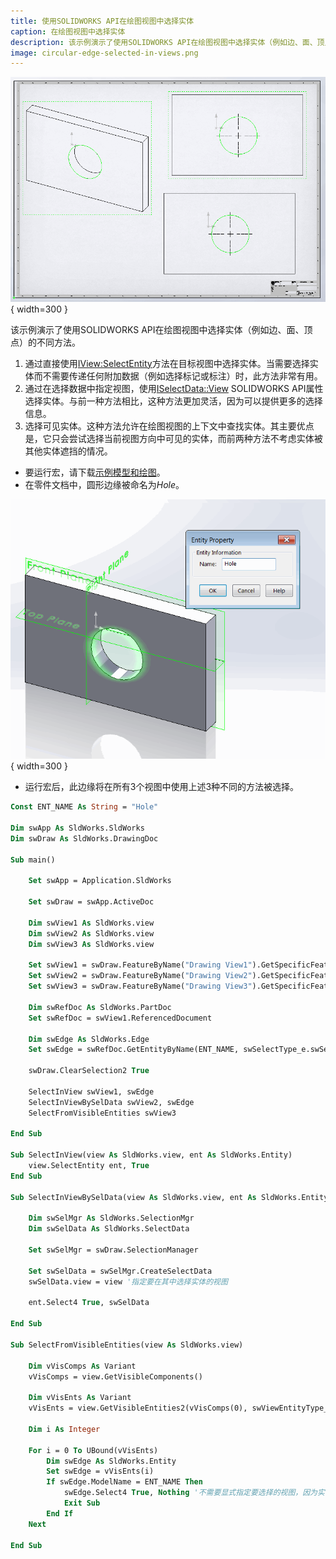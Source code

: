```yaml
---
title: 使用SOLIDWORKS API在绘图视图中选择实体
caption: 在绘图视图中选择实体
description: 该示例演示了使用SOLIDWORKS API在绘图视图中选择实体（例如边、面、顶点）的不同方法。
image: circular-edge-selected-in-views.png
---
```

![在3个绘图视图中选择了命名边](circular-edge-selected-in-views.png){ width=300 }

该示例演示了使用SOLIDWORKS API在绘图视图中选择实体（例如边、面、顶点）的不同方法。

1. 通过直接使用[IView:SelectEntity](https://help.solidworks.com/2012/english/api/sldworksapi/SolidWorks.Interop.sldworks~SolidWorks.Interop.sldworks.IView~SelectEntity.html)方法在目标视图中选择实体。当需要选择实体而不需要传递任何附加数据（例如选择标记或标注）时，此方法非常有用。
2. 通过在选择数据中指定视图，使用[ISelectData::View](https://help.solidworks.com/2012/english/api/sldworksapi/SolidWorks.Interop.sldworks~SolidWorks.Interop.sldworks.ISelectData~View.html) SOLIDWORKS API属性选择实体。与前一种方法相比，这种方法更加灵活，因为可以提供更多的选择信息。
3. 选择可见实体。这种方法允许在绘图视图的上下文中查找实体。其主要优点是，它只会尝试选择当前视图方向中可见的实体，而前两种方法不考虑实体被其他实体遮挡的情况。

* 要运行宏，请下载[示例模型和绘图](plate-with-hole.zip)。
* 在零件文档中，圆形边缘被命名为*Hole*。

![在SOLIDWORKS零件中命名的边缘](named-edge.png){ width=300 }

* 运行宏后，此边缘将在所有3个视图中使用上述3种不同的方法被选择。

~~~ vb
Const ENT_NAME As String = "Hole"

Dim swApp As SldWorks.SldWorks
Dim swDraw As SldWorks.DrawingDoc

Sub main()

    Set swApp = Application.SldWorks
    
    Set swDraw = swApp.ActiveDoc
    
    Dim swView1 As SldWorks.view
    Dim swView2 As SldWorks.view
    Dim swView3 As SldWorks.view
    
    Set swView1 = swDraw.FeatureByName("Drawing View1").GetSpecificFeature()
    Set swView2 = swDraw.FeatureByName("Drawing View2").GetSpecificFeature()
    Set swView3 = swDraw.FeatureByName("Drawing View3").GetSpecificFeature()
    
    Dim swRefDoc As SldWorks.PartDoc
    Set swRefDoc = swView1.ReferencedDocument
    
    Dim swEdge As SldWorks.Edge
    Set swEdge = swRefDoc.GetEntityByName(ENT_NAME, swSelectType_e.swSelEDGES)
    
    swDraw.ClearSelection2 True
    
    SelectInView swView1, swEdge
    SelectInViewBySelData swView2, swEdge
    SelectFromVisibleEntities swView3
    
End Sub

Sub SelectInView(view As SldWorks.view, ent As SldWorks.Entity)
    view.SelectEntity ent, True
End Sub

Sub SelectInViewBySelData(view As SldWorks.view, ent As SldWorks.Entity)
    
    Dim swSelMgr As SldWorks.SelectionMgr
    Dim swSelData As SldWorks.SelectData
    
    Set swSelMgr = swDraw.SelectionManager
    
    Set swSelData = swSelMgr.CreateSelectData
    swSelData.view = view '指定要在其中选择实体的视图
    
    ent.Select4 True, swSelData
    
End Sub

Sub SelectFromVisibleEntities(view As SldWorks.view)
    
    Dim vVisComps As Variant
    vVisComps = view.GetVisibleComponents()
    
    Dim vVisEnts As Variant
    vVisEnts = view.GetVisibleEntities2(vVisComps(0), swViewEntityType_e.swViewEntityType_Edge)
    
    Dim i As Integer
    
    For i = 0 To UBound(vVisEnts)
        Dim swEdge As SldWorks.Entity
        Set swEdge = vVisEnts(i)
        If swEdge.ModelName = ENT_NAME Then
            swEdge.Select4 True, Nothing '不需要显式指定要选择的视图，因为实体的指针已经属于该视图
            Exit Sub
        End If
    Next
    
End Sub
~~~